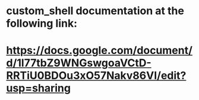 # custom_shell documentation at the following link:
# https://docs.google.com/document/d/1l77tbZ9WNGswgoaVCtD-RRTiU0BDOu3xO57Nakv86VI/edit?usp=sharing
